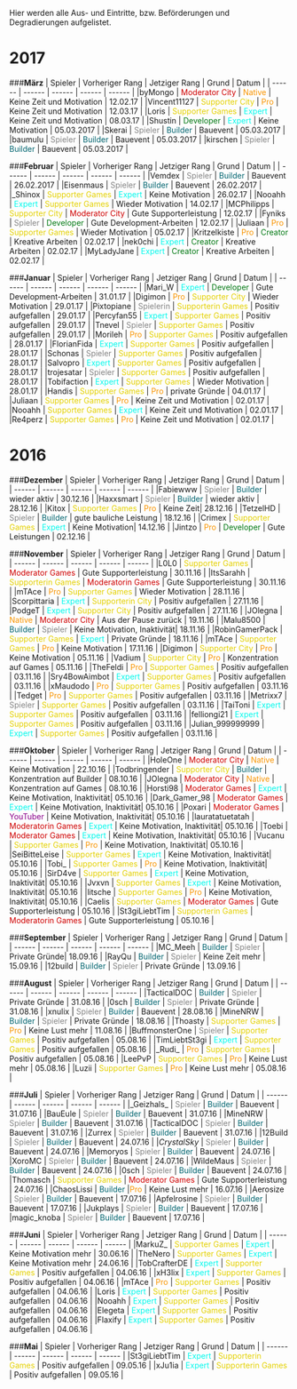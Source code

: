 Hier werden alle Aus- und Eintritte, bzw. Beförderungen und Degradierungen aufgelistet.

# 2017

###<strong>März</strong>
| Spieler | Vorheriger Rang | Jetziger Rang | Grund | Datum |
| ------ | ------ | ------ | ------ | ------ |
|byMongo | <span style="color:#CF0101">Moderator City</span> | <span style="color:#F99500">Native</span> | Keine Zeit und Motivation | 12.02.17 |
|Vincent11127 | <span style="color:#E4D100">Supporter City</span> | <span style="color:#F99500">Pro</span> | Keine Zeit und Motivation | 12.03.17 |
|Loris | <span style="color:#E4D100">Supporter Games</span> | <span style="color:#00F9EC">Expert</span> | Keine Zeit und Motivation | 08.03.17 |
|Shustin | <span style="color:#007812">Developer</span> | <span style="color:#00F9EC">Expert</span> | Keine Motivation | 05.03.2017 |
|Skerai | <span style="color:#848484">Spieler</span> | <span style="color:#00646F">Builder</span> | Bauevent | 05.03.2017 |
|baumulu | <span style="color:#848484">Spieler</span> | <span style="color:#00646F">Builder</span> | Bauevent | 05.03.2017 |
|kirschen | <span style="color:#848484">Spieler</span> | <span style="color:#00646F">Builder</span> | Bauevent | 05.03.2017 |

###<strong>Februar</strong>
| Spieler | Vorheriger Rang | Jetziger Rang | Grund | Datum |
| ------ | ------ | ------ | ------ | ------ |
|Vemdex | <span style="color:#848484">Spieler</span> | <span style="color:#00646F">Builder</span> | Bauevent | 26.02.2017 |
|Eisenmaus | <span style="color:#848484">Spieler</span> | <span style="color:#00646F">Builder</span> | Bauevent | 26.02.2017 |
|_Shinox | <span style="color:#E4D100">Supporter Games</span> | <span style="color:#00F9EC">Expert</span> | Keine Motivation | 26.02.17 |
|Nooahh | <span style="color:#00F9EC">Expert</span> | <span style="color:#E4D100">Supporter Games</span> | Wieder Motivation | 14.02.17 |
|MCPhilipps | <span style="color:#E4D100">Supporter City</span> | <span style="color:#CF0101">Moderator City</span> | Gute Supporterleistung | 12.02.17 |
|Fyniks | <span style="color:#848484">Spieler</span> | <span style="color:#007812">Developer</span> | Gute Development-Arbeiten | 12.02.17 |
|Juliaan | <span style="color:#F99500">Pro</span> | <span style="color:#E4D100">Supporter Games</span> | Wieder Motivation | 05.02.17 |
|Kritzelkiste | <span style="color:#F99500">Pro</span> | <span style="color:#007812">Creator</span> | Kreative Arbeiten | 02.02.17 |
|nek0chi | <span style="color:#00F9EC">Expert</span> | <span style="color:#007812">Creator</span> | Kreative Arbeiten | 02.02.17 |
|MyLadyJane | <span style="color:#00F9EC">Expert</span> | <span style="color:#007812">Creator</span> | Kreative Arbeiten | 02.02.17 |

###<strong>Januar</strong>
| Spieler | Vorheriger Rang | Jetziger Rang | Grund | Datum |
| ------ | ------ | ------ | ------ | ------ |
|Mari_W | <span style="color:#00F9EC">Expert</span> | <span style="color:#007812">Developer</span> | Gute Development-Arbeiten | 31.01.17 |
|Digimon | <span style="color:#F99500">Pro</span> | <span style="color:#E4D100">Supporter City</span> | Wieder Motivation | 29.01.17 |
|Pixtopiane | <span style="color:#848484">Spielerin</span> | <span style="color:#E4D100">Supporterin Games</span> | Positiv aufgefallen | 29.01.17 |
|Percyfan55 | <span style="color:#00F9EC">Expert</span> | <span style="color:#E4D100">Supporter Games</span> | Positiv aufgefallen | 29.01.17 |
|Tnevel | <span style="color:#848484">Spieler</span> | <span style="color:#E4D100">Supporter Games</span> | Positiv aufgefallen | 29.01.17 |
|Morileh | <span style="color:#F99500">Pro</span> | <span style="color:#E4D100">Supporter Games</span> | Positiv aufgefallen | 28.01.17 |
|FlorianFida | <span style="color:#00F9EC">Expert</span> | <span style="color:#E4D100">Supporter Games</span> | Positiv aufgefallen | 28.01.17 |
|Schonas | <span style="color:#848484">Spieler</span> | <span style="color:#E4D100">Supporter Games</span> | Positiv aufgefallen | 28.01.17 |
|Salvopro | <span style="color:#00F9EC">Expert</span> | <span style="color:#E4D100">Supporter Games</span> | Positiv aufgefallen | 28.01.17 |
|trojesatar | <span style="color:#848484">Spieler</span> | <span style="color:#E4D100">Supporter Games</span> | Positiv aufgefallen | 28.01.17 |
|Tobifaction | <span style="color:#00F9EC">Expert</span> | <span style="color:#E4D100">Supporter Games</span> | Wieder Motivation | 28.01.17 |
|Handis | <span style="color:#E4D100">Supporter Games</span> | <span style="color:#F99500">Pro</span> | private Gründe | 04.01.17 |
|Juliaan | <span style="color:#E4D100">Supporter Games</span> | <span style="color:#F99500">Pro</span> | Keine Zeit und Motivation | 02.01.17 |
|Nooahh | <span style="color:#E4D100">Supporter Games</span> | <span style="color:#00F9EC">Expert</span> | Keine Zeit und Motivation | 02.01.17 |
|Re4perz | <span style="color:#E4D100">Supporter Games</span> | <span style="color:#F99500">Pro</span> | Keine Zeit und Motivation | 02.01.17 |

# 2016

###<strong>Dezember</strong>
| Spieler | Vorheriger Rang | Jetziger Rang | Grund | Datum |
| ------ | ------ | ------ | ------ | ------ |
|Fabiewww | <span style="color:#848484">Spieler</span> | <span style="color:#00646F">Builder</span> | wieder aktiv | 30.12.16 |
|Haxxsmart | <span style="color:#848484">Spieler</span> | <span style="color:#00646F">Builder</span> | wieder aktiv | 28.12.16 |
|Kitox | <span style="color:#E4D100">Supporter Games</span> | <span style="color:#F99500">Pro</span> | Keine Zeit| 28.12.16 |
|TetzelHD | <span style="color:#848484">Spieler</span> | <span style="color:#00646F">Builder</span> | gute bauliche Leistung | 18.12.16 |
|Crimex | <span style="color:#E4D100">Supporter Games</span> | <span style="color:#00F9EC">Expert</span> | Keine Motivation| 14.12.16 |
|Jintzo | <span style="color:#F99500">Pro</span> | <span style="color:#007812">Developer</span> | Gute Leistungen | 02.12.16 |

###<strong>November</strong>
| Spieler | Vorheriger Rang | Jetziger Rang | Grund | Datum |
| ------ | ------ | ------ | ------ | ------ |
|L0L0 | <span style="color:#E4D100">Supporter Games</span> | <span style="color:#CF0101">Moderator Games</span> | Gute Supporterleistung | 30.11.16 |
|ItsSarahh | <span style="color:#E4D100">Supporterin Games</span> | <span style="color:#CF0101">Moderatorin Games</span> | Gute Supporterleistung | 30.11.16 |
|mTAce | <span style="color:#F99500">Pro</span> | <span style="color:#E4D100">Supporter Games</span> | Wieder Motivation | 28.11.16 |
|Scorpittaria | <span style="color:#00F9EC">Expert</span> | <span style="color:#E4D100">Supporterin City</span> | Positiv aufgefallen | 27.11.16 |
|PodgeT | <span style="color:#00F9EC">Expert</span> | <span style="color:#E4D100">Supporter City</span> | Positiv aufgefallen | 27.11.16 |
|JOlegna | <span style="color:#F99500">Native</span> | <span style="color:#CF0101">Moderator City</span> | Aus der Pause zurück | 19.11.16 |
|Malu8500 | <span style="color:#00646F">Builder</span> | <span style="color:#848484">Spieler</span> | Keine Motivation, Inaktivität| 18.11.16 |
|RobinGamerPack | <span style="color:#E4D100">Supporter Games</span> | <span style="color:#00F9EC">Expert</span> | Private Gründe | 18.11.16 |
|mTAce | <span style="color:#E4D100">Supporter Games</span> | <span style="color:#F99500">Pro</span> | Keine Motivation | 17.11.16 |
|Digimon | <span style="color:#E4D100">Supporter City</span> | <span style="color:#F99500">Pro</span> | Keine Motivation | 05.11.16 |
|Vadium | <span style="color:#E4D100">Supporter City</span> | <span style="color:#F99500">Pro</span> | Konzentration auf Games | 05.11.16 |
|TheFeldi | <span style="color:#F99500">Pro</span> | <span style="color:#E4D100">Supporter Games</span> | Positiv aufgefallen | 03.11.16 |
|Sry4BowAimbot | <span style="color:#00F9EC">Expert</span> | <span style="color:#E4D100">Supporter Games</span> | Positiv aufgefallen | 03.11.16 |
|xMaudodo | <span style="color:#F99500">Pro</span> | <span style="color:#E4D100">Supporter Games</span> | Positiv aufgefallen | 03.11.16 |
|Tedget | <span style="color:#F99500">Pro</span> | <span style="color:#E4D100">Supporter Games</span> | Positiv aufgefallen | 03.11.16 |
|Metrixx7 | <span style="color:#848484">Spieler</span> | <span style="color:#E4D100">Supporter Games</span> | Positiv aufgefallen | 03.11.16 |
|TaiToni | <span style="color:#00F9EC">Expert</span> | <span style="color:#E4D100">Supporter Games</span> | Positiv aufgefallen | 03.11.16 |
|felliongi21 | <span style="color:#00F9EC">Expert</span> | <span style="color:#E4D100">Supporter Games</span> | Positiv aufgefallen | 03.11.16 |
|Julian_999999999 | <span style="color:#00F9EC">Expert</span> | <span style="color:#E4D100">Supporter Games</span> | Positiv aufgefallen | 03.11.16 |

###<strong>Oktober</strong>
| Spieler | Vorheriger Rang | Jetziger Rang | Grund | Datum |
| ------ | ------ | ------ | ------ | ------ |
|HoleOne | <span style="color:#CF0101">Moderator City</span> | <span style="color:#F99500">Native</span> | Keine Motivation | 22.10.16 |
|Todbringender | <span style="color:#E4D100">Supporter City</span> | <span style="color:#00646F">Builder</span> | Konzentration auf Builder | 08.10.16 |
|JOlegna | <span style="color:#CF0101">Moderator City</span> | <span style="color:#F99500">Native</span> | Konzentration auf Games | 08.10.16 |
|Horsti98 | <span style="color:#CF0101">Moderator Games</span> | <span style="color:#00F9EC">Expert</span> | Keine Motivation, Inaktivität| 05.10.16 | 
|Dark_Gamer_98 | <span style="color:#CF0101">Moderator Games</span> | <span style="color:#00F9EC">Expert</span> | Keine Motivation, Inaktivität| 05.10.16 |
|Poxari | <span style="color:#CF0101">Moderator Games</span> | <span style="color:#8B008B">YouTuber</span> | Keine Motivation, Inaktivität| 05.10.16 |
|lauratatuetatah | <span style="color:#CF0101">Moderatorin Games</span> | <span style="color:#00F9EC">Expert</span> | Keine Motivation, Inaktivität| 05.10.16 |
|Toebi | <span style="color:#CF0101">Moderator Games</span> | <span style="color:#00F9EC">Expert</span> | Keine Motivation, Inaktivität| 05.10.16 |
|Vucanu | <span style="color:#E4D100">Supporter Games</span> | <span style="color:#F99500">Pro</span> | Keine Motivation, Inaktivität| 05.10.16 |
|SeiBitteLeise | <span style="color:#E4D100">Supporter Games</span> | <span style="color:#00F9EC">Expert</span> | Keine Motivation, Inaktivität| 05.10.16 |
|Tobi_ | <span style="color:#E4D100">Supporter Games</span> | <span style="color:#F99500">Pro</span> | Keine Motivation, Inaktivität| 05.10.16 |
|SirD4ve | <span style="color:#E4D100">Supporter Games</span> | <span style="color:#00F9EC">Expert</span> | Keine Motivation, Inaktivität| 05.10.16 |
|Jvxvn | <span style="color:#E4D100">Supporter Games</span> | <span style="color:#00F9EC">Expert</span> | Keine Motivation, Inaktivität| 05.10.16 |
|litsche | <span style="color:#E4D100">Supporter Games</span> | <span style="color:#F99500">Pro</span> | Keine Motivation, Inaktivität| 05.10.16 | 
|Caelis | <span style="color:#E4D100">Supporter Games</span> | <span style="color:#CF0101">Moderator Games</span> | Gute Supporterleistung | 05.10.16 |
|St3giLiebtTim | <span style="color:#E4D100">Supporterin Games</span> | <span style="color:#CF0101">Moderatorin Games</span> | Gute Supporterleistung | 05.10.16 |

###<strong>September</strong>
| Spieler | Vorheriger Rang | Jetziger Rang | Grund | Datum |
| ------ | ------ | ------ | ------ | ------ |
|MC_Meeh | <span style="color:#00646F">Builder</span> | <span style="color:#848484">Spieler</span> | Private Gründe| 18.09.16 |
|RayQu | <span style="color:#00646F">Builder</span> | <span style="color:#848484">Spieler</span> | Keine Zeit mehr | 15.09.16 |
|12build | <span style="color:#00646F">Builder</span> | <span style="color:#848484">Spieler</span> | Private Gründe | 13.09.16 |

###<strong>August</strong>
| Spieler | Vorheriger Rang | Jetziger Rang | Grund | Datum |
| ------ | ------ | ------ | ------ | ------ |
|TacticalDOC | <span style="color:#00646F">Builder</span> | <span style="color:#848484">Spieler</span> | Private Gründe | 31.08.16 |
|0sch | <span style="color:#00646F">Builder</span> | <span style="color:#848484">Spieler</span> | Private Gründe | 31.08.16 |
|xnulix | <span style="color:#848484">Spieler</span> | <span style="color:#00646F">Builder</span> | Bauevent | 28.08.16 |
|MineNRW | <span style="color:#00646F">Builder</span> | <span style="color:#848484">Spieler</span> | Private Gründe | 18.08.16 |
|Thoasty | <span style="color:#E4D100">Supporter Games</span> | <span style="color:#F99500">Pro</span> | Keine Lust mehr | 11.08.16 |
|BuffmonsterOne | <span style="color:#848484">Spieler</span> | <span style="color:#E4D100">Supporter Games</span> | Positiv aufgefallen | 05.08.16 |
|TimLiebtSt3gi | <span style="color:#00F9EC">Expert</span> | <span style="color:#E4D100">Supporter Games</span> | Positiv aufgefallen | 05.08.16 |
|\_Rudi_ | <span style="color:#F99500">Pro</span> | <span style="color:#E4D100">Supporter Games</span> | Positiv aufgefallen | 05.08.16 |
|LeePvP | <span style="color:#E4D100">Supporter Games</span> | <span style="color:#F99500">Pro</span> | Keine Lust mehr | 05.08.16 |
|Luzii | <span style="color:#E4D100">Supporter Games</span> | <span style="color:#F99500">Pro</span> | Keine Lust mehr | 05.08.16 |

###<strong>Juli</strong>
| Spieler | Vorheriger Rang | Jetziger Rang | Grund | Datum |
| ------ | ------ | ------ | ------ | ------ |
|\_Geizhals_ | <span style="color:#848484">Spieler</span> | <span style="color:#00646F">Builder</span> | Bauevent | 31.07.16 |
|BauEule | <span style="color:#848484">Spieler</span> | <span style="color:#00646F">Builder</span> | Bauevent | 31.07.16 |
|MineNRW | <span style="color:#848484">Spieler</span> | <span style="color:#00646F">Builder</span> | Bauevent | 31.07.16 |
|TacticalDOC | <span style="color:#848484">Spieler</span> | <span style="color:#00646F">Builder</span> | Bauevent | 31.07.16 |
|Zurrex | <span style="color:#848484">Spieler</span> | <span style="color:#00646F">Builder</span> | Bauevent | 31.07.16 |
|12Build | <span style="color:#848484">Spieler</span> | <span style="color:#00646F">Builder</span> | Bauevent | 24.07.16 |
|_CrystalSky_ | <span style="color:#848484">Spieler</span> | <span style="color:#00646F">Builder</span> | Bauevent | 24.07.16 |
|Memoryos | <span style="color:#848484">Spieler</span> | <span style="color:#00646F">Builder</span> | Bauevent | 24.07.16 |
|XoroMC | <span style="color:#848484">Spieler</span> | <span style="color:#00646F">Builder</span> | Bauevent | 24.07.16 |
|WildeMaus | <span style="color:#848484">Spieler</span> | <span style="color:#00646F">Builder</span> | Bauevent | 24.07.16 |
|0sch | <span style="color:#848484">Spieler</span> | <span style="color:#00646F">Builder</span> | Bauevent | 24.07.16 |
|Thomasch | <span style="color:#E4D100">Supporter Games</span> | <span style="color:#CF0101">Moderator Games</span> | Gute Supporterleistung | 24.07.16 |
|ChaosLissi | <span style="color:#00646F">Builder</span> |<span style="color:#F99500">Pro</span> | Keine Lust mehr | 16.07.16 |
|Aerosize | <span style="color:#848484">Spieler</span> | <span style="color:#00646F">Builder</span> | Bauevent | 17.07.16 |
|Apfelrosine | <span style="color:#848484">Spieler</span> | <span style="color:#00646F">Builder</span> | Bauevent | 17.07.16 |
|Jukplays | <span style="color:#848484">Spieler</span> | <span style="color:#00646F">Builder</span> | Bauevent | 17.07.16 |
|magic_knoba | <span style="color:#848484">Spieler</span> | <span style="color:#00646F">Builder</span> | Bauevent | 17.07.16 |

###<strong>Juni</strong>
| Spieler | Vorheriger Rang | Jetziger Rang | Grund | Datum |
| ------ | ------ | ------ | ------ | ------ |
|MarkuZ_ | <span style="color:#E4D100">Supporter Games</span> | <span style="color:#00F9EC">Expert</span> | Keine Motivation mehr | 30.06.16 |
|TheNero | <span style="color:#E4D100">Supporter Games</span> | <span style="color:#00F9EC">Expert</span> | Keine Motivation mehr | 24.06.16 |
|TobCrafterDE | <span style="color:#00F9EC">Expert</span> | <span style="color:#E4D100">Supporter Games</span> | Positiv aufgefallen | 04.06.16 |
|xH3lix | <span style="color:#00F9EC">Expert</span> | <span style="color:#E4D100">Supporter Games</span> | Positiv aufgefallen | 04.06.16 |
|mTAce | <span style="color:#F99500">Pro</span> | <span style="color:#E4D100">Supporter Games</span> | Positiv aufgefallen | 04.06.16 |
|Loris | <span style="color:#00F9EC">Expert</span> | <span style="color:#E4D100">Supporter Games</span> | Positiv aufgefallen | 04.06.16 |
|Nooahh | <span style="color:#00F9EC">Expert</span> | <span style="color:#E4D100">Supporter Games</span> | Positiv aufgefallen | 04.06.16 |
|Elegeta | <span style="color:#00F9EC">Expert</span> | <span style="color:#E4D100">Supporter Games</span> | Positiv aufgefallen | 04.06.16 |
|Flaxify | <span style="color:#00F9EC">Expert</span> | <span style="color:#E4D100">Supporter Games</span> | Positiv aufgefallen | 04.06.16 |

###<strong>Mai</strong>
| Spieler | Vorheriger Rang | Jetziger Rang | Grund | Datum |
| ------ | ------ | ------ | ------ | ------ |
|St3giLiebtTim | <span style="color:#00F9EC">Expert</span> | <span style="color:#E4D100">Supporterin Games</span> | Positiv aufgefallen | 09.05.16 |
|xJu1ia | <span style="color:#00F9EC">Expert</span> | <span style="color:#E4D100">Supporterin Games</span> | Positiv aufgefallen | 09.05.16 |
